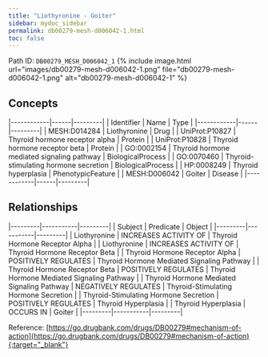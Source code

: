 ```yaml
---
title: "Liothyronine - Goiter"
sidebar: mydoc_sidebar
permalink: db00279-mesh-d006042-1.html
toc: false 
---
```



Path ID: `DB00279_MESH_D006042_1`
{% include image.html url="images/db00279-mesh-d006042-1.png" file="db00279-mesh-d006042-1.png" alt="db00279-mesh-d006042-1" %}

## Concepts

|------------|------|---------|
| Identifier | Name | Type    |
|------------|------|---------|
| MESH:D014284 | Liothyronine | Drug |
| UniProt:P10827 | Thyroid hormone receptor alpha | Protein |
| UniProt:P10828 | Thyroid hormone receptor beta | Protein |
| GO:0002154 | Thyroid hormone mediated signaling pathway | BiologicalProcess |
| GO:0070460 | Thyroid-stimulating hormone secretion | BiologicalProcess |
| HP:0008249 | Thyroid hyperplasia | PhenotypicFeature |
| MESH:D006042 | Goiter | Disease |
|------------|------|---------|

## Relationships

|---------|-----------|---------|
| Subject | Predicate | Object  |
|---------|-----------|---------|
| Liothyronine | INCREASES ACTIVITY OF | Thyroid Hormone Receptor Alpha |
| Liothyronine | INCREASES ACTIVITY OF | Thyroid Hormone Receptor Beta |
| Thyroid Hormone Receptor Alpha | POSITIVELY REGULATES | Thyroid Hormone Mediated Signaling Pathway |
| Thyroid Hormone Receptor Beta | POSITIVELY REGULATES | Thyroid Hormone Mediated Signaling Pathway |
| Thyroid Hormone Mediated Signaling Pathway | NEGATIVELY REGULATES | Thyroid-Stimulating Hormone Secretion |
| Thyroid-Stimulating Hormone Secretion | POSITIVELY REGULATES | Thyroid Hyperplasia |
| Thyroid Hyperplasia | OCCURS IN | Goiter |
|---------|-----------|---------|

Reference: [https://go.drugbank.com/drugs/DB00279#mechanism-of-action](https://go.drugbank.com/drugs/DB00279#mechanism-of-action){:target="_blank"}